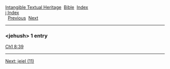 [Intangible Textual Heritage](../../index)  [Bible](../index) 
[Index](index)   
[j Index](_j_)  
  [Previous](c06171)  [Next](c06173) 

------------------------------------------------------------------------

### &lt;jehush&gt; 1 entry

[Ch1 8:39](../kjv/ch1008.htm#039)  

------------------------------------------------------------------------

[Next: jeiel (11)](c06173)

